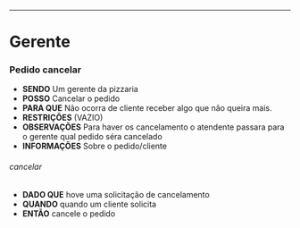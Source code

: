 ---

# Gerente
### Pedido cancelar

- **SENDO** Um gerente da pizzaria
- **POSSO** Cancelar o pedido
- **PARA QUE** Não ocorra de cliente receber algo que não queira mais.
- **RESTRIÇÕES** (VAZIO)
- **OBSERVAÇÕES** Para haver os cancelamento o atendente passara para o gerente qual pedido séra cancelado
- **INFORMAÇÕES** Sobre o pedido/cliente

###### _cancelar_

- **DADO QUE** hove uma solicitação de cancelamento
- **QUANDO** quando um cliente solicita
- **ENTÃO** cancele o pedido
